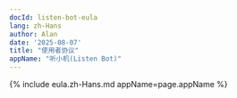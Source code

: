 ```yaml
---
docId: listen-bot-eula
lang: zh-Hans
author: Alan
date: '2025-08-07'
title: "使用者协议"
appName: "听小机(Listen Bot)"
---
```


{% include eula.zh-Hans.md appName=page.appName %}